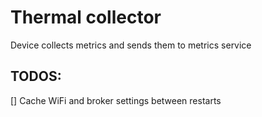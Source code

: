 # Thermal collector
Device collects metrics and sends them to metrics service

## TODOS:
[] Cache WiFi and broker settings between restarts